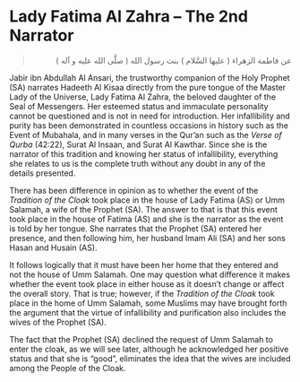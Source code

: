 Lady Fatima Al Zahra – The 2nd Narrator
=======================================

<blockquote dir="rtl">
  <p>
عن فاطمة الزهراء ( عليها السَّلام ) بنت رسول الله ( صلَّى الله عليه و
آله )
  </p>
</blockquote>

Jabir ibn Abdullah Al Ansari, the trustworthy companion of the Holy
Prophet (SA) narrates Hadeeth Al Kisaa directly from the pure tongue of
the Master Lady of the Universe, Lady Fatima Al Zahra, the beloved
daughter of the Seal of Messengers. Her esteemed status and immaculate
personality cannot be questioned and is not in need for introduction.
Her infallibility and purity has been demonstrated in countless
occasions in history such as the Event of Mubahala, and in many verses
in the Qur’an such as the *Verse of Qurba* (42:22), Surat Al Insaan, and
Surat Al Kawthar. Since she is the narrator of this tradition and
knowing her status of infallibility, everything she relates to us is the
complete truth without any doubt in any of the details presented.

There has been difference in opinion as to whether the event of the
*Tradition of the Cloak* took place in the house of Lady Fatima (AS) or
Umm Salamah, a wife of the Prophet (SA). The answer to that is that this
event took place in the house of Fatima (AS) and she is the narrator as
the event is told by her tongue. She narrates that the Prophet (SA)
entered her presence, and then following him, her husband Imam Ali (SA)
and her sons Hasan and Husain (AS).

It follows logically that it must have been her home that they entered
and not the house of Umm Salamah. One may question what difference it
makes whether the event took place in either house as it doesn’t change
or affect the overall story. That is true; however, if the *Tradition of
the Cloak* took place in the home of Umm Salamah, some Muslims may have
brought forth the argument that the virtue of infallibility and
purification also includes the wives of the Prophet (SA).

The fact that the Prophet (SA) declined the request of Umm Salamah to
enter the cloak, as we will see later, although he acknowledged her
positive status and that she is “good”, eliminates the idea that the
wives are included among the People of the Cloak.


